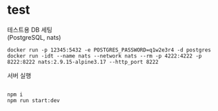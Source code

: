 # test

테스트용 DB 세팅  
(PostgreSQL, nats)

```
docker run -p 12345:5432 -e POSTGRES_PASSWORD=q1w2e3r4 -d postgres
docker run -idt --name nats --network nats --rm -p 4222:4222 -p 8222:8222 nats:2.9.15-alpine3.17 --http_port 8222
```

서버 실행

```

npm i
npm run start:dev

```
